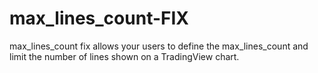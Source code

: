 # max_lines_count-FIX
max_lines_count fix allows your users to define the max_lines_count and limit the number of lines shown on a TradingView chart.
